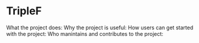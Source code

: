 # TripleF
What the project does:
Why the project is useful:
How users can get started with the project:
Who manintains and contributes to the project:
